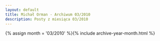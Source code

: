 ```yaml
---
layout: default
title: Michał Orman - Archiwum 03/2010
description: Posty z miesiąca 03/2010
---
```

{% assign month = '03/2010' %}{% include archive-year-month.html %}

